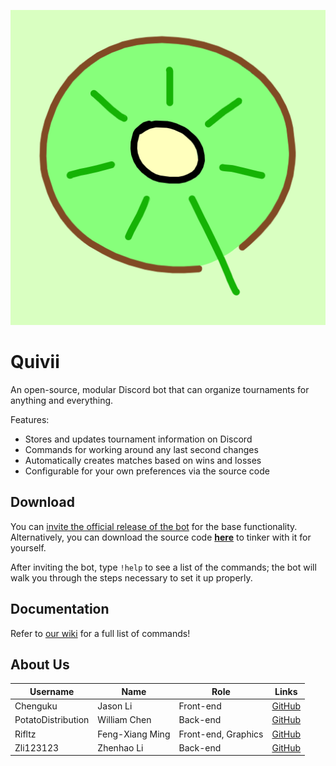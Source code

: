 <p align="center">
  <img src="https://raw.githubusercontent.com/PotatoDistribution/Quivii/main/assets/quivii.png">
</p>

# Quivii

An open-source, modular Discord bot that can organize tournaments for anything and everything. 

Features:
- Stores and updates tournament information on Discord
- Commands for working around any last second changes
- Automatically creates matches based on wins and losses
- Configurable for your own preferences via the source code

## Download
You can [invite the official release of the bot](https://discord.com/api/oauth2/authorize?client_id=873357302399393822&permissions=8&scope=bot) for the base functionality.  
Alternatively, you can download the source code **[here](https://github.com/PotatoDistribution/Quivii)** to tinker with it for yourself.

After inviting the bot, type `!help` to see a list of the commands; the bot will walk you through the steps necessary to set it up properly.

## Documentation
Refer to [our wiki](https://github.com/PotatoDistribution/Quivii/wiki) for a full list of commands!

## About Us
| Username | Name | Role | Links |
| --- | --- | --- | --- |
| Chenguku | Jason Li | Front-end | [GitHub](https://github.com/Chenguku) |
| PotatoDistribution | William Chen | Back-end | [GitHub](https://github.com/PotatoDistribution) |
| Rifltz | Feng-Xiang Ming | Front-end, Graphics | [GitHub](https://github.com/Rifltz) |
| Zli123123 | Zhenhao Li | Back-end | [GitHub](https://github.com/Zli123123) |
